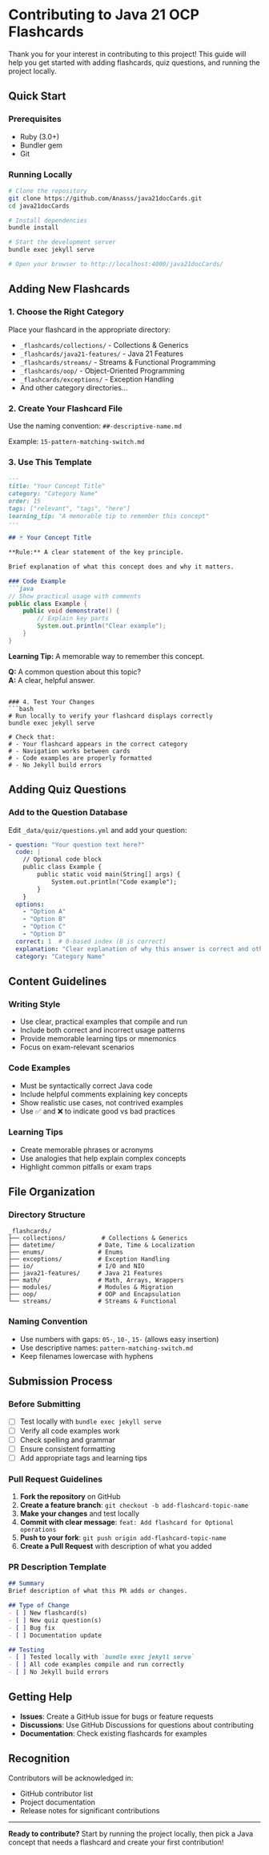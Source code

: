 # Contributing to Java 21 OCP Flashcards

Thank you for your interest in contributing to this project! This guide will help you get started with adding flashcards, quiz questions, and running the project locally.

## Quick Start

### Prerequisites
- Ruby (3.0+)
- Bundler gem
- Git

### Running Locally
```bash
# Clone the repository
git clone https://github.com/Anasss/java21docCards.git
cd java21docCards

# Install dependencies
bundle install

# Start the development server
bundle exec jekyll serve

# Open your browser to http://localhost:4000/java21docCards/
```

## Adding New Flashcards

### 1. Choose the Right Category
Place your flashcard in the appropriate directory:
- `_flashcards/collections/` - Collections & Generics
- `_flashcards/java21-features/` - Java 21 Features
- `_flashcards/streams/` - Streams & Functional Programming
- `_flashcards/oop/` - Object-Oriented Programming
- `_flashcards/exceptions/` - Exception Handling
- And other category directories...

### 2. Create Your Flashcard File
Use the naming convention: `##-descriptive-name.md`

Example: `15-pattern-matching-switch.md`

### 3. Use This Template
```markdown
---
title: "Your Concept Title"
category: "Category Name"
order: 15
tags: ["relevant", "tags", "here"]
learning_tip: "A memorable tip to remember this concept"
---

## 🃏 Your Concept Title

**Rule:** A clear statement of the key principle.

Brief explanation of what this concept does and why it matters.

### Code Example
```java
// Show practical usage with comments
public class Example {
    public void demonstrate() {
        // Explain key parts
        System.out.println("Clear example");
    }
}
```

**Learning Tip:** A memorable way to remember this concept.

**Q:** A common question about this topic?  
**A:** A clear, helpful answer.
```

### 4. Test Your Changes
```bash
# Run locally to verify your flashcard displays correctly
bundle exec jekyll serve

# Check that:
# - Your flashcard appears in the correct category
# - Navigation works between cards  
# - Code examples are properly formatted
# - No Jekyll build errors
```

## Adding Quiz Questions

### Add to the Question Database
Edit `_data/quiz/questions.yml` and add your question:

```yaml
- question: "Your question text here?"
  code: |
    // Optional code block
    public class Example {
        public static void main(String[] args) {
            System.out.println("Code example");
        }
    }
  options:
    - "Option A"
    - "Option B"
    - "Option C"
    - "Option D"
  correct: 1  # 0-based index (B is correct)
  explanation: "Clear explanation of why this answer is correct and others are wrong."
  category: "Category Name"
```

## Content Guidelines

### Writing Style
- Use clear, practical examples that compile and run
- Include both correct and incorrect usage patterns
- Provide memorable learning tips or mnemonics
- Focus on exam-relevant scenarios

### Code Examples
- Must be syntactically correct Java code
- Include helpful comments explaining key concepts
- Show realistic use cases, not contrived examples
- Use ✅ and ❌ to indicate good vs bad practices

### Learning Tips
- Create memorable phrases or acronyms
- Use analogies that help explain complex concepts
- Highlight common pitfalls or exam traps

## File Organization

### Directory Structure
```
_flashcards/
├── collections/          # Collections & Generics
├── datetime/            # Date, Time & Localization
├── enums/               # Enums
├── exceptions/          # Exception Handling
├── io/                  # I/O and NIO
├── java21-features/     # Java 21 Features
├── math/                # Math, Arrays, Wrappers
├── modules/             # Modules & Migration
├── oop/                 # OOP and Encapsulation
└── streams/             # Streams & Functional
```

### Naming Convention
- Use numbers with gaps: `05-`, `10-`, `15-` (allows easy insertion)
- Use descriptive names: `pattern-matching-switch.md`
- Keep filenames lowercase with hyphens

## Submission Process

### Before Submitting
- [ ] Test locally with `bundle exec jekyll serve`
- [ ] Verify all code examples work
- [ ] Check spelling and grammar
- [ ] Ensure consistent formatting
- [ ] Add appropriate tags and learning tips

### Pull Request Guidelines
1. **Fork the repository** on GitHub
2. **Create a feature branch**: `git checkout -b add-flashcard-topic-name`
3. **Make your changes** and test locally
4. **Commit with clear message**: `feat: Add flashcard for Optional operations`
5. **Push to your fork**: `git push origin add-flashcard-topic-name`
6. **Create a Pull Request** with description of what you added

### PR Description Template
```markdown
## Summary
Brief description of what this PR adds or changes.

## Type of Change
- [ ] New flashcard(s)
- [ ] New quiz question(s)
- [ ] Bug fix
- [ ] Documentation update

## Testing
- [ ] Tested locally with `bundle exec jekyll serve`
- [ ] All code examples compile and run correctly
- [ ] No Jekyll build errors
```

## Getting Help

- **Issues**: Create a GitHub issue for bugs or feature requests
- **Discussions**: Use GitHub Discussions for questions about contributing
- **Documentation**: Check existing flashcards for examples

## Recognition

Contributors will be acknowledged in:
- GitHub contributor list
- Project documentation
- Release notes for significant contributions

---

**Ready to contribute?** Start by running the project locally, then pick a Java concept that needs a flashcard and create your first contribution!